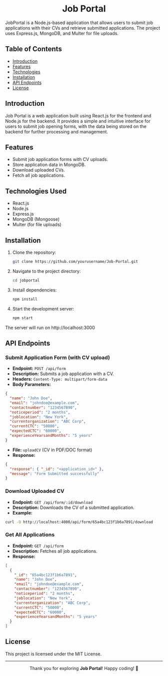 <div align="center">

# Job Portal

</div>

JobPortal is a Node.js-based application that allows users to submit job applications with their CVs and retrieve submitted applications. The project uses Express.js, MongoDB, and Multer for file uploads.

## Table of Contents

- [Introduction](#introduction)
- [Features](#features)
- [Technologies](#technolgoies)
- [Installation](#installation)
- [API Endpoints](#apiendpoints)
- [License](#license)

## Introduction

Job Portal is a web application built using React.js for the frontend and Node.js for the backend. It provides a simple and intuitive interface for users to submit job opening forms, with the data being stored on the backend for further processing and management.

## Features

- Submit job application forms with CV uploads.
- Store application data in MongoDB.
- Download uploaded CVs.
- Fetch all job applications.

## Technologies Used

- React.js
- Node.js
- Express.js
- MongoDB (Mongoose)
- Multer (for file uploads)

## Installation

1. Clone the repository:

   ```bash
   git clone https://github.com/yourusername/Job-Portal.git
   ```
2. Navigate to the project directory:

   ```bash
   cd jobportal
   ```

3. Install dependencies:

   ```bash
   npm install
   ```

4. Start the development server:

   ```bash
   npm start
   ```

The server will run on http://localhost:3000
   
## API Endpoints 

### Submit Application Form (with CV upload)
- **Endpoint:** `POST /api/form`
- **Description:** Submits a job application with a CV.
- **Headers:** `Content-Type: multipart/form-data`
- **Body Parameters:**
```json
{
  "name": "John Doe",
  "email": "johndoe@example.com",
  "contactnumber": "1234567890",
  "noticeperiod": "2 months",
  "joblocation": "New York",
  "currentorganization": "ABC Corp",
  "currentCTC": "50000",
  "expectedCTC": "60000",
  "experienceYearsandMonths": "5 years"
}
```
- **File:** `uploadCV` (CV in PDF/DOC format)
- **Response:**
```json
{
  "response": { "_id": "<application_id>" },
  "message": "Form Submitted successfully"
}
```
### Download Uploaded CV
- **Endpoint:** `GET /api/form/:id/download`
- **Description:** Downloads the CV of a submitted application.
- **Example:**
```sh
curl -O http://localhost:4000/api/form/65a4bc123f1b6a7891/download
```
### Get All Applications
- **Endpoint:** `GET /api/form`
- **Description:** Fetches all job applications.
- **Response:**
```json
[
  {
    "_id": "65a4bc123f1b6a7891",
    "name": "John Doe",
    "email": "johndoe@example.com",
    "contactnumber": "1234567890",
    "noticeperiod": "2 months",
    "joblocation": "New York",
    "currentorganization": "ABC Corp",
    "currentCTC": "50000",
    "expectedCTC": "60000",
    "experienceYearsandMonths": "5 years"
  }
]
```

## License

This project is licensed under the MIT License.


---

<p align="center">Thank you for exploring <strong>Job Portal</strong>! Happy coding! 🚀</p>

   
